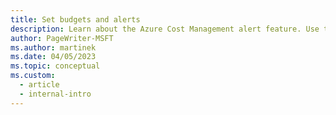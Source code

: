 ```yaml
---
title: Set budgets and alerts
description: Learn about the Azure Cost Management alert feature. Use this feature to generate alerts when consumption reaches a threshold.
author: PageWriter-MSFT
ms.author: martinek
ms.date: 04/05/2023
ms.topic: conceptual
ms.custom:
  - article
  - internal-intro
---
```

